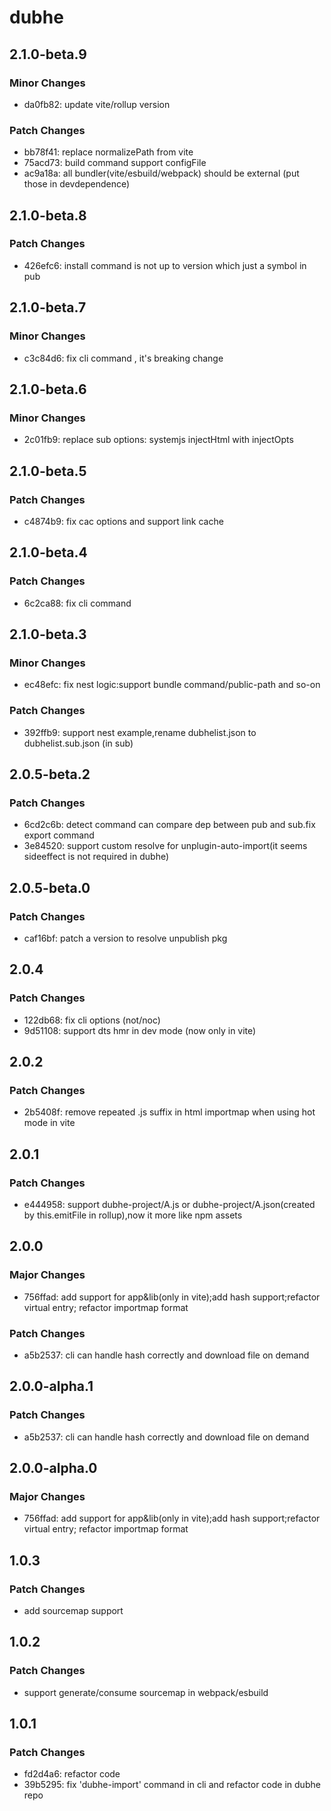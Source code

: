 # dubhe

## 2.1.0-beta.9

### Minor Changes

- da0fb82: update vite/rollup version

### Patch Changes

- bb78f41: replace normalizePath from vite
- 75acd73: build command support configFile
- ac9a18a: all bundler(vite/esbuild/webpack) should be external (put those in devdependence)

## 2.1.0-beta.8

### Patch Changes

- 426efc6: install command is not up to version which just a symbol in pub

## 2.1.0-beta.7

### Minor Changes

- c3c84d6: fix cli command , it's breaking change

## 2.1.0-beta.6

### Minor Changes

- 2c01fb9: replace sub options: systemjs injectHtml with injectOpts

## 2.1.0-beta.5

### Patch Changes

- c4874b9: fix cac options and support link cache

## 2.1.0-beta.4

### Patch Changes

- 6c2ca88: fix cli command

## 2.1.0-beta.3

### Minor Changes

- ec48efc: fix nest logic:support bundle command/public-path and so-on

### Patch Changes

- 392ffb9: support nest example,rename dubhelist.json to dubhelist.sub.json (in sub)

## 2.0.5-beta.2

### Patch Changes

- 6cd2c6b: detect command can compare dep between pub and sub.fix export command
- 3e84520: support custom resolve for unplugin-auto-import(it seems sideeffect is not required in dubhe)

## 2.0.5-beta.0

### Patch Changes

- caf16bf: patch a version to resolve unpublish pkg

## 2.0.4

### Patch Changes

- 122db68: fix cli options (not/noc)
- 9d51108: support dts hmr in dev mode (now only in vite)

## 2.0.2

### Patch Changes

- 2b5408f: remove repeated .js suffix in html importmap when using hot mode in vite

## 2.0.1

### Patch Changes

- e444958: support dubhe-project/A.js or dubhe-project/A.json(created by this.emitFile in rollup),now it more like npm assets

## 2.0.0

### Major Changes

- 756ffad: add support for app&lib(only in vite);add hash support;refactor virtual entry; refactor importmap format

### Patch Changes

- a5b2537: cli can handle hash correctly and download file on demand

## 2.0.0-alpha.1

### Patch Changes

- a5b2537: cli can handle hash correctly and download file on demand

## 2.0.0-alpha.0

### Major Changes

- 756ffad: add support for app&lib(only in vite);add hash support;refactor virtual entry; refactor importmap format

## 1.0.3

### Patch Changes

- add sourcemap support

## 1.0.2

### Patch Changes

- support generate/consume sourcemap in webpack/esbuild

## 1.0.1

### Patch Changes

- fd2d4a6: refactor code
- 39b5295: fix 'dubhe-import' command in cli and refactor code in dubhe repo

